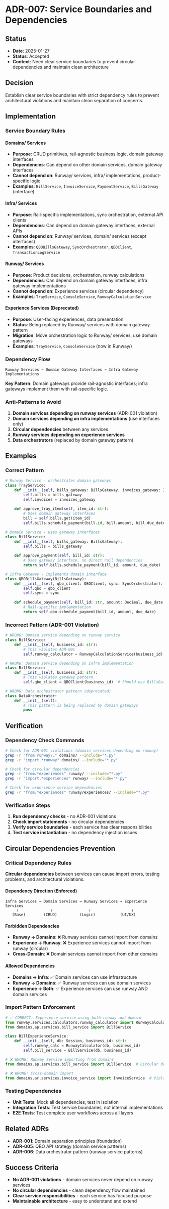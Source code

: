 # ADR-007: Service Boundaries and Dependencies

## Status
- **Date**: 2025-01-27
- **Status**: Accepted
- **Context**: Need clear service boundaries to prevent circular dependencies and maintain clean architecture

## Decision
Establish clear service boundaries with strict dependency rules to prevent architectural violations and maintain clean separation of concerns.

## Implementation

### **Service Boundary Rules**

#### **Domains/ Services**
- **Purpose**: CRUD primitives, rail-agnostic business logic, domain gateway interfaces
- **Dependencies**: Can depend on other domain services, domain gateway interfaces
- **Cannot depend on**: Runway/ services, infra/ implementations, product-specific logic
- **Examples**: `BillService`, `InvoiceService`, `PaymentService`, `BillsGateway` (interface)

#### **Infra/ Services**
- **Purpose**: Rail-specific implementations, sync orchestration, external API clients
- **Dependencies**: Can depend on domain gateway interfaces, external APIs
- **Cannot depend on**: Runway/ services, domain/ services (except interfaces)
- **Examples**: `QBOBillsGateway`, `SyncOrchestrator`, `QBOClient`, `TransactionLogService`

#### **Runway/ Services**
- **Purpose**: Product decisions, orchestration, runway calculations
- **Dependencies**: Can depend on domain gateway interfaces, infra gateway implementations
- **Cannot depend on**: Experience services (circular dependency)
- **Examples**: `TrayService`, `ConsoleService`, `RunwayCalculationService`

#### **Experience Services** (Deprecated)
- **Purpose**: User-facing experiences, data presentation
- **Status**: Being replaced by Runway/ services with domain gateway pattern
- **Migration**: Move orchestration logic to Runway/ services, use domain gateways
- **Examples**: `TrayService`, `ConsoleService` (now in Runway/)

### **Dependency Flow**
```
Runway Services → Domain Gateway Interfaces → Infra Gateway Implementations
```

**Key Pattern**: Domain gateways provide rail-agnostic interfaces; infra gateways implement them with rail-specific logic.

### **Anti-Patterns to Avoid**
1. **Domain services depending on runway services** (ADR-001 violation)
2. **Domain services depending on infra implementations** (use interfaces only)
3. **Circular dependencies** between any services
4. **Runway services depending on experience services**
5. **Data orchestrators** (replaced by domain gateway pattern)

## Examples

### **Correct Pattern**
```python
# Runway Service - orchestrates domain gateways
class TrayService:
    def __init__(self, bills_gateway: BillsGateway, invoices_gateway: InvoicesGateway):
        self.bills = bills_gateway
        self.invoices = invoices_gateway
    
    def approve_tray_item(self, item_id: str):
        # Uses domain gateway interfaces
        bill = self.bills.get(item_id)
        self.bills.schedule_payment(bill.id, bill.amount, bill.due_date)

# Domain Service - uses gateway interfaces
class BillService:
    def __init__(self, bills_gateway: BillsGateway):
        self.bills = bills_gateway
    
    def approve_payment(self, bill_id: str):
        # Uses gateway interface, no direct rail dependencies
        return self.bills.schedule_payment(bill_id, amount, due_date)

# Infra Gateway - implements domain interface
class QBOBillsGateway(BillsGateway):
    def __init__(self, qbo_client: QBOClient, sync: SyncOrchestrator):
        self.qbo = qbo_client
        self.sync = sync
    
    def schedule_payment(self, bill_id: str, amount: Decimal, due_date: date):
        # Rail-specific implementation
        return self.qbo.schedule_payment(bill_id, amount, due_date)
```

### **Incorrect Pattern (ADR-001 Violation)**
```python
# WRONG: Domain service depending on runway service
class BillService:
    def __init__(self, business_id: str):
        # This violates ADR-001
        self.runway_calculator = RunwayCalculationService(business_id)

# WRONG: Domain service depending on infra implementation
class BillService:
    def __init__(self, business_id: str):
        # This violates gateway pattern
        self.qbo_client = QBOClient(business_id)  # Should use BillsGateway interface

# WRONG: Data orchestrator pattern (deprecated)
class DataOrchestrator:
    def __init__(self):
        # This pattern is being replaced by domain gateways
        pass
```

## Verification

### **Dependency Check Commands**
```bash
# Check for ADR-001 violations (domain services depending on runway)
grep -r "from runway\." domains/ --include="*.py"
grep -r "import.*runway" domains/ --include="*.py"

# Check for circular dependencies
grep -r "from.*experiences" runway/ --include="*.py"
grep -r "import.*experiences" runway/ --include="*.py"

# Check for experience service dependencies
grep -r "from.*experiences" runway/experiences/ --include="*.py"
```

### **Verification Steps**
1. **Run dependency checks** - no ADR-001 violations
2. **Check import statements** - no circular dependencies
3. **Verify service boundaries** - each service has clear responsibilities
4. **Test service instantiation** - no dependency injection issues

## **Circular Dependencies Prevention**

### **Critical Dependency Rules**
**Circular dependencies** between services can cause import errors, testing problems, and architectural violations.

#### **Dependency Direction (Enforced)**
```
Infra Services → Domain Services → Runway Services → Experience Services
     ↑              ↑                ↑                  ↑
   (Base)        (CRUD)          (Logic)           (UI/UX)
```

#### **Forbidden Dependencies**
- **Runway → Domains**: ❌ Runway services cannot import from domains
- **Experience → Runway**: ❌ Experience services cannot import from runway (circular)
- **Cross-Domain**: ❌ Domain services cannot import from other domains

#### **Allowed Dependencies**
- **Domains → Infra**: ✅ Domain services can use infrastructure
- **Runway → Domains**: ✅ Runway services can use domain services
- **Experience → Both**: ✅ Experience services can use runway AND domain services

### **Import Pattern Enforcement**
```python
# ✅ CORRECT: Experience service using both runway and domain
from runway.services.calculators.runway_calculator import RunwayCalculator
from domains.ap.services.bill_service import BillService

class BillExperienceService:
    def __init__(self, db: Session, business_id: str):
        self.runway_calc = RunwayCalculator(db, business_id)
        self.bill_service = BillService(db, business_id)

# ❌ WRONG: Runway service importing from domains
from domains.ap.services.bill_service import BillService  # Circular dependency!

# ❌ WRONG: Cross-domain import
from domains.ar.services.invoice_service import InvoiceService  # Violates boundaries!
```

### **Testing Dependencies**
- **Unit Tests**: Mock all dependencies, test in isolation
- **Integration Tests**: Test service boundaries, not internal implementations
- **E2E Tests**: Test complete user workflows across all layers

## Related ADRs
- **ADR-001**: Domain separation principles (foundation)
- **ADR-005**: QBO API strategy (domain service patterns)
- **ADR-006**: Data orchestrator pattern (runway service patterns)

## Success Criteria
- **No ADR-001 violations** - domain services never depend on runway services
- **No circular dependencies** - clean dependency flow maintained
- **Clear service responsibilities** - each service has focused purpose
- **Maintainable architecture** - easy to understand and extend
